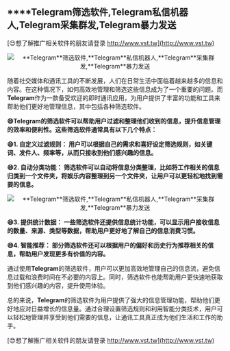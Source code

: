 ## ****Telegram**筛选软件,**Telegram**私信机器人,**Telegram**采集群发,**Telegram**暴力发送**

[😍想了解推广相关软件的朋友请登录 http://www.vst.tw](http://www.vst.tw)

 <center><img src="https://vst.tw/MP4/tuiguang/png/2.png" alt="**Telegram**筛选软件,**Telegram**私信机器人,**Telegram**采集群发,**Telegram**暴力发送"></center>

随着社交媒体和通讯工具的不断发展，人们在日常生活中面临着越来越多的信息和内容。在这种情况下，如何高效地管理和筛选这些信息成为了一个重要的问题。而**Telegram**作为一款备受欢迎的即时通讯应用，为用户提供了丰富的功能和工具来帮助他们更好地管理信息，其中包括各种筛选软件。

**😄**Telegram**的筛选软件可以帮助用户过滤和整理他们收到的信息，提升信息管理的效率和便利性。这些筛选软件通常具有以下几个特点：**

**😄1. 自定义过滤规则： 用户可以根据自己的需求和喜好设定筛选规则，如关键词、发件人、频率等，从而只接收到他们感兴趣的信息。**

**😄2. 自动分类功能： 筛选软件可以自动将信息分类整理，比如将工作相关的信息归类到一个文件夹，将娱乐内容整理到另一个文件夹，让用户可以更轻松地找到需要的信息。**

 <center><img src="https://vst.tw/MP4/tuiguang/png/7.png" alt="**Telegram**筛选软件,**Telegram**私信机器人,**Telegram**采集群发,**Telegram**暴力发送"></center>

**😄3. 提供统计数据： 一些筛选软件还提供信息统计功能，可以显示用户接收信息的数量、来源、类型等数据，帮助用户更好地了解自己的信息消费习惯。**

**😄4. 智能推荐： 部分筛选软件还可以根据用户的偏好和历史行为推荐相关的信息，帮助用户发现更多有价值的内容。**

通过使用**Telegram**的筛选软件，用户可以更加高效地管理自己的信息流，避免信息过载和浪费时间在不必要的内容上。同时，筛选软件也能帮助用户更快速地获取到他们感兴趣的内容，提升使用体验。

总的来说，**Telegram**的筛选软件为用户提供了强大的信息管理功能，帮助他们更好地应对日益增长的信息量。通过合理设置筛选规则和利用智能分类技术，用户可以轻松地管理并享受到他们需要的信息，让通讯工具真正成为他们生活和工作的助手。

[😍想了解推广相关软件的朋友请登录 http://www.vst.tw](http://www.vst.tw)



